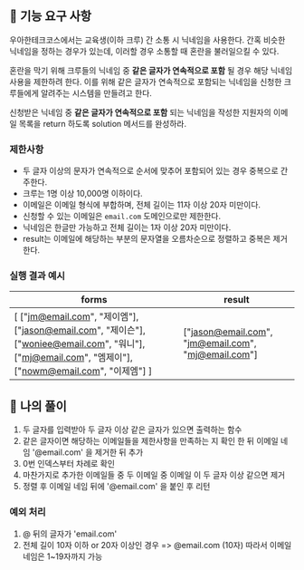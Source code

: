 ## 🚀 기능 요구 사항

우아한테크코스에서는 교육생(이하 크루) 간 소통 시 닉네임을 사용한다. 간혹 비슷한 닉네임을 정하는 경우가 있는데, 이러할 경우 소통할 때 혼란을 불러일으킬 수 있다.

혼란을 막기 위해 크루들의 닉네임 중 **같은 글자가 연속적으로 포함** 될 경우 해당 닉네임 사용을 제한하려 한다. 이를 위해 같은 글자가 연속적으로 포함되는 닉네임을 신청한 크루들에게 알려주는 시스템을 만들려고 한다.


신청받은 닉네임 중 **같은 글자가 연속적으로 포함** 되는 닉네임을 작성한 지원자의 이메일 목록을 return 하도록 solution 메서드를 완성하라.

### 제한사항

- 두 글자 이상의 문자가 연속적으로 순서에 맞추어 포함되어 있는 경우 중복으로 간주한다.
- 크루는 1명 이상 10,000명 이하이다.
- 이메일은 이메일 형식에 부합하며, 전체 길이는 11자 이상 20자 미만이다.
- 신청할 수 있는 이메일은 `email.com` 도메인으로만 제한한다.
- 닉네임은 한글만 가능하고 전체 길이는 1자 이상 20자 미만이다.
- result는 이메일에 해당하는 부분의 문자열을 오름차순으로 정렬하고 중복은 제거한다.

### 실행 결과 예시

| forms | result |
| --- | --- |
| [ ["jm@email.com", "제이엠"], ["jason@email.com", "제이슨"], ["woniee@email.com", "워니"], ["mj@email.com", "엠제이"], ["nowm@email.com", "이제엠"] ] | ["jason@email.com", "jm@email.com", "mj@email.com"] |


## 📝 나의 풀이

1. 두 글자를 입력받아 두 글자 이상 같은 글자가 있으면 출력하는 함수
2. 같은 글자이면 해당하는 이메일들을 제한사항을 만족하는 지 확인 한 뒤 이메일 네임 '@email.com' 을 제거한 뒤 추가
3. 0번 인덱스부터 차례로 확인
4. 마찬가지로 추가한 이메일들 중 두 이메일 중 이메일 이 두 글자 이상 같으면 제거
5. 정렬 후 이메일 네임 뒤에 '@email.com' 을 붙인 후 리턴


### 예외 처리
1. @ 뒤의 글자가 'email.com'
2. 전체 길이 10자 이하 or 20자 이상인 경우 => @email.com (10자) 따라서 이메일 네임은 1~19자까지 가능
